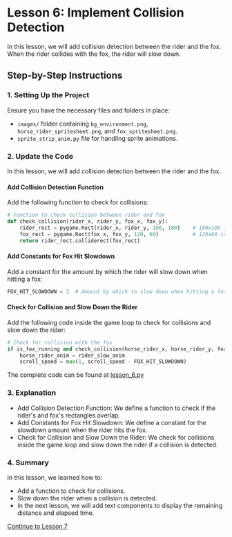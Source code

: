 # Lesson 6: Implement Collision Detection

In this lesson, we will add collision detection between the rider and the fox. When the rider collides with the fox, the rider will slow down.

## Step-by-Step Instructions

### 1. Setting Up the Project

Ensure you have the necessary files and folders in place:
- `images/` folder containing `bg_environment.png`, `horse_rider_spritesheet.png`, and `fox_spritesheet.png`.
- `sprite_strip_anim.py` file for handling sprite animations.

### 2. Update the Code

In this lesson, we will add collision detection between the rider and the fox.

#### Add Collision Detection Function

Add the following function to check for collisions:

```python
# Function to check collision between rider and fox
def check_collision(rider_x, rider_y, fox_x, fox_y):
    rider_rect = pygame.Rect(rider_x, rider_y, 100, 100)    # 100x100 is the rider's actual size
    fox_rect = pygame.Rect(fox_x, fox_y, 120, 60)           # 120x60 is the fox's actual size
    return rider_rect.colliderect(fox_rect)
```

#### Add Constants for Fox Hit Slowdown
Add a constant for the amount by which the rider will slow down when hitting a fox:

```python
FOX_HIT_SLOWDOWN = 3  # Amount by which to slow down when hitting a fox
```

#### Check for Collision and Slow Down the Rider
Add the following code inside the game loop to check for collisions and slow down the rider:

```python
# Check for collision with the fox
if is_fox_running and check_collision(horse_rider_x, horse_rider_y, fox_x, fox_y):
    horse_rider_anim = rider_slow_anim
    scroll_speed = max(1, scroll_speed - FOX_HIT_SLOWDOWN)
```

The complete code can be found at [lesson_6.py](lesson_6.py)

### 3. Explanation
- Add Collision Detection Function: We define a function to check if the rider's and fox's rectangles overlap.
- Add Constants for Fox Hit Slowdown: We define a constant for the slowdown amount when the rider hits the fox.
- Check for Collision and Slow Down the Rider: We check for collisions inside the game loop and slow down the rider if a collision is detected.

### 4. Summary
In this lesson, we learned how to:
- Add a function to check for collisions.
- Slow down the rider when a collision is detected.
- In the next lesson, we will add text components to display the remaining distance and elapsed time.

[Continue to Lesson 7](LESSON_7.md)
